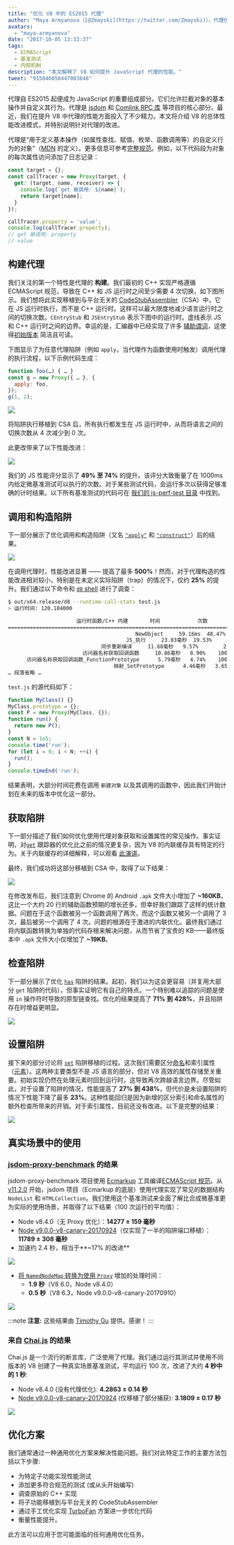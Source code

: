 ```yaml
---
title: "优化 V8 中的 ES2015 代理"
author: "Maya Armyanova（[@Zmayski](https://twitter.com/Zmayski)），代理优化师"
avatars: 
  - "maya-armyanova"
date: "2017-10-05 13:33:37"
tags: 
  - ECMAScript
  - 基准测试
  - 内部机制
description: "本文解释了 V8 如何提升 JavaScript 代理的性能。"
tweet: "915846050447003648"
---
```

代理自 ES2015 起便成为 JavaScript 的重要组成部分。它们允许拦截对象的基本操作并自定义其行为。代理是 [jsdom](https://github.com/tmpvar/jsdom) 和 [Comlink RPC 库](https://github.com/GoogleChrome/comlink) 等项目的核心部分。最近，我们在提升 V8 中代理的性能方面投入了不少精力。本文将介绍 V8 的总体性能改进模式，并特别说明针对代理的改进。

<!--truncate-->
代理是“用于定义基本操作（如属性查找、赋值、枚举、函数调用等）的自定义行为的对象”（[MDN](https://developer.mozilla.org/zh-CN/docs/Web/JavaScript/Reference/Global_Objects/Proxy) 的定义）。更多信息可参考[完整规范](https://tc39.es/ecma262/#sec-proxy-objects)。例如，以下代码段为对象的每次属性访问添加了日志记录：

```js
const target = {};
const callTracer = new Proxy(target, {
  get: (target, name, receiver) => {
    console.log(`get 被调用: ${name}`);
    return target[name];
  }
});

callTracer.property = 'value';
console.log(callTracer.property);
// get 被调用: property
// value
```

## 构建代理

我们关注的第一个特性是代理的 **构建**。我们最初的 C++ 实现严格遵循 ECMAScript 规范，导致在 C++ 和 JS 运行时之间至少需要 4 次切换，如下图所示。我们想将此实现移植到与平台无关的 [CodeStubAssembler](/docs/csa-builtins)（CSA）中，它在 JS 运行时执行，而不是 C++ 运行时。这样可以最大限度地减少语言运行时之间的切换次数。`CEntryStub` 和 `JSEntryStub` 表示下图中的运行时。虚线表示 JS 和 C++ 运行时之间的边界。幸运的是，汇编器中已经实现了许多 [辅助谓词](https://github.com/v8/v8/blob/4e5db9a6c859df7af95a92e7cf4e530faa49a765/src/code-stub-assembler.h)，这使得[初始版本](https://github.com/v8/v8/commit/f2af839b1938b55b4d32a2a1eb6704c49c8d877d#diff-ed49371933a938a7c9896878fd4e4919R97) 简洁且可读。

下图显示了为任意代理陷阱（例如 `apply`，当代理作为函数使用时触发）调用代理的执行流程，以下示例代码生成：

```js
function foo(…) { … }
const g = new Proxy({ … }, {
  apply: foo,
});
g(1, 2);
```

![](/_img/optimizing-proxies/0.png)

将陷阱执行移植到 CSA 后，所有执行都发生在 JS 运行时中，从而将语言之间的切换次数从 4 次减少到 0 次。

此更改带来了以下性能改进：

![](/_img/optimizing-proxies/1.png)

我们的 JS 性能评分显示了 **49% 至 74%** 的提升。该评分大致衡量了在 1000ms 内给定微基准测试可以执行的次数。对于某些测试代码，会运行多次以获得足够准确的计时结果。以下所有基准测试的代码可在 [我们的 js-perf-test 目录](https://github.com/v8/v8/blob/5a5783e3bff9e5c1c773833fa502f14d9ddec7da/test/js-perf-test/Proxies/proxies.js) 中找到。

## 调用和构造陷阱

下一部分展示了优化调用和构造陷阱（又名 [`"apply"`](https://developer.mozilla.org/zh-CN/docs/Web/JavaScript/Reference/Global_Objects/Proxy/handler/apply) 和 [`"construct"`](https://developer.mozilla.org/zh-CN/docs/Web/JavaScript/Reference/Global_Objects/Proxy/handler/construct)）后的结果。

![](/_img/optimizing-proxies/2.png)

在调用代理时，性能改进显著 —— 提高了最多 **500%**！然而，对于代理构造的性能改进相对较小，特别是在未定义实际陷阱（trap）的情况下，仅约 **25%** 的提升。我们通过以下命令和 [`d8` shell](/docs/build) 进行了调查：

```bash
$ out/x64.release/d8 --runtime-call-stats test.js
> 运行时间: 120.104000

                      运行时函数/C++ 内建       时间            次数
========================================================================================
                                         NewObject     59.16ms  48.47%    100000  24.94%
                                      JS_执行     23.83毫秒  19.53%         1   0.00%
                              同步重新编译     11.68毫秒   9.57%        20   0.00%
                        访问器名称获取回调函数     10.86毫秒   8.90%    100000  24.94%
      访问器名称获取回调函数_FunctionPrototype      5.79毫秒   4.74%    100000  24.94%
                                  映射_SetPrototype      4.46毫秒   3.65%    100203  25.00%
… 段落省略 …
```

`test.js` 的源代码如下：

```js
function MyClass() {}
MyClass.prototype = {};
const P = new Proxy(MyClass, {});
function run() {
  return new P();
}
const N = 1e5;
console.time('run');
for (let i = 0; i < N; ++i) {
  run();
}
console.timeEnd('run');
```

结果表明，大部分时间花费在调用 `新建对象` 以及其调用的函数中，因此我们开始计划在未来的版本中优化这一部分。

## 获取陷阱

下一部分描述了我们如何优化使用代理对象获取和设置属性的常见操作。事实证明，对[`get`](https://developer.mozilla.org/en-US/docs/Web/JavaScript/Reference/Global_Objects/Proxy/handler/get) 跟踪器的优化比之前的情况更复杂，因为 V8 的内联缓存具有特定的行为。关于内联缓存的详细解释，可以观看 [此演讲](https://www.youtube.com/watch?v=u7zRSm8jzvA)。

最终，我们成功将这部分移植到 CSA 中，取得了以下结果：

![](/_img/optimizing-proxies/3.png)

在修改发布后，我们注意到 Chrome 的 Android `.apk` 文件大小增加了 **~160KB**，这比一个大约 20 行的辅助函数预期的增长还多，但幸好我们跟踪了这样的统计数据。问题在于这个函数被另一个函数调用了两次，而这个函数又被另一个调用了 3 次，最后被另一个调用了 4 次。问题的根源在于激进的内联优化。最终我们通过将内联函数转换为单独的代码存根来解决问题，从而节省了宝贵的 KB——最终版本中 `.apk` 文件大小仅增加了 **~19KB**。

## 检查陷阱

下一部分展示了优化 [`has`](https://developer.mozilla.org/en-US/docs/Web/JavaScript/Reference/Global_Objects/Proxy/handler/has) 陷阱的结果。起初，我们以为这会更容易（并复用大部分 `get` 陷阱的代码），但事实证明它有自己的特点。一个特别难以追踪的问题是使用 `in` 操作符时导致的原型链查找。优化的结果提高了 **71% 到 428%**，并且陷阱存在时增益更明显。

![](/_img/optimizing-proxies/4.png)

## 设置陷阱

接下来的部分讨论将 [`set`](https://developer.mozilla.org/en-US/docs/Web/JavaScript/Reference/Global_Objects/Proxy/handler/set) 陷阱移植的过程。这次我们需要区分[命名](https://v8.dev/blog/fast-properties)和索引属性（[元素](https://v8.dev/blog/elements-kinds)）。这两种主要类型不是 JS 语言的部分，但对 V8 高效的属性存储至关重要。初始实现仍然在处理元素时回到运行时，这导致再次跨越语言边界。尽管如此，对于设置了陷阱的情况，性能提高了 **27% 到 438%**，但代价是未设置陷阱的情况下性能下降了最多 **23%**。这种性能回归是因为新增的区分索引和命名属性的额外检查所带来的开销。对于索引属性，目前还没有改进。以下是完整的结果：

![](/_img/optimizing-proxies/5.png)

## 真实场景中的使用

### [jsdom-proxy-benchmark](https://github.com/domenic/jsdom-proxy-benchmark) 的结果

jsdom-proxy-benchmark 项目使用 [Ecmarkup](https://github.com/bterlson/ecmarkup) 工具编译[ECMAScript 规范](https://github.com/tc39/ecma262)。从 [v11.2.0](https://github.com/tmpvar/jsdom/blob/master/Changelog.md#1120) 开始，jsdom 项目（Ecmarkup 的底层）使用代理实现了常见的数据结构 `NodeList` 和 `HTMLCollection`。我们使用这个基准测试来全面了解比合成微基准更为实际的使用场景，并取得了以下结果（100 次运行的平均值）：

- Node v8.4.0（无 Proxy 优化）：**14277 ± 159 毫秒**
- [Node v9.0.0-v8-canary-20170924](https://nodejs.org/download/v8-canary/v9.0.0-v8-canary20170924898da64843/node-v9.0.0-v8-canary20170924898da64843-linux-x64.tar.gz)（仅实现了一半的陷阱端口移植）：**11789 ± 308 毫秒**
- 加速约 2.4 秒，相当于**~17% 的改进**

![](/_img/optimizing-proxies/6.png)

- [将 `NamedNodeMap` 转换为使用 `Proxy`](https://github.com/domenic/jsdom-proxy-benchmark/issues/1#issuecomment-329047990) 增加的处理时间：
    - **1.9 秒**（V8 6.0，Node v8.4.0）
    - **0.5 秒**（V8 6.3，Node v9.0.0-v8-canary-20170910）

![](/_img/optimizing-proxies/7.png)

:::note
**注意:** 这些结果由 [Timothy Gu](https://github.com/TimothyGu) 提供。感谢！
:::

### 来自 [Chai.js](https://chaijs.com/) 的结果

Chai.js 是一个流行的断言库，广泛使用了代理。我们通过运行其测试并使用不同版本的 V8 创建了一种真实场景基准测试，平均运行 100 次，改进了大约 **4 秒中的 1 秒**:

- Node v8.4.0 (没有代理优化): **4.2863 ± 0.14 秒**
- [Node v9.0.0-v8-canary-20170924](https://nodejs.org/download/v8-canary/v9.0.0-v8-canary20170924898da64843/node-v9.0.0-v8-canary20170924898da64843-linux-x64.tar.gz) (仅移植了部分捕获): **3.1809 ± 0.17 秒**

![](/_img/optimizing-proxies/8.png)

## 优化方案

我们通常通过一种通用优化方案来解决性能问题。我们对此特定工作的主要方法包括以下步骤:

- 为特定子功能实现性能测试
- 添加更多符合规范的测试 (或从头开始编写)
- 调查原始的 C++ 实现
- 将子功能移植到与平台无关的 CodeStubAssembler
- 通过手工优化实现 [TurboFan](/docs/turbofan) 方案进一步优化代码
- 衡量性能提升。

此方法可以应用于您可能面临的任何通用优化任务。
